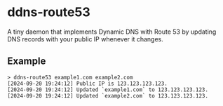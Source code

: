 # ddns-route53

A tiny daemon that implements Dynamic DNS with Route 53 by updating DNS records with your public IP whenever it changes.

## Example

```
> ddns-route53 example1.com example2.com
[2024-09-20 19:24:12] Public IP is 123.123.123.123.
[2024-09-20 19:24:12] Updated `example1.com` to 123.123.123.123.
[2024-09-20 19:24:12] Updated `example2.com` to 123.123.123.123.
```
